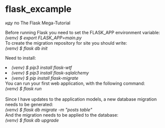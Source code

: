 # flask_excample
иду по The Flask Mega-Tutorial

Before running Flask you need to set the FLASK_APP environment variable:<br>
*(venv) $ export FLASK_APP=main.py*
<br>
To create the migration repository for site you should write:<br>
*(venv) $ flask db init*

Need to install:
    <li>*(venv) $ pip3 install flask-wtf*</li>
    <li>*(venv) $ pip3 install flask-sqlalchemy*</li>
    <li>*(venv) $ pip install flask-migrate*</li>
You can run your first web application, with the following command:<br>
*(venv) $ flask run*
<br><br>
Since I have updates to the application models, a new database migration needs to be generated:<br>
*(venv) $ flask db migrate -m "posts table"*<br>
And the migration needs to be applied to the database:<br>
*(venv) $ flask db upgrade*



